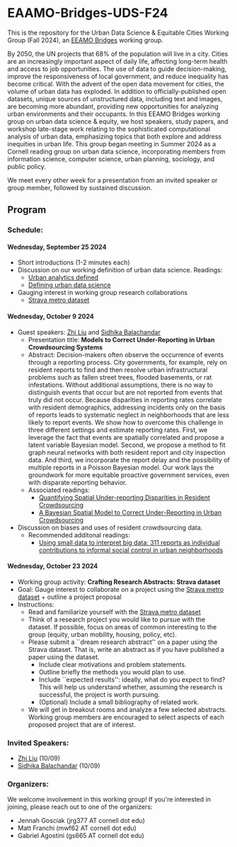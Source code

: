 # EAAMO-Bridges-UDS-F24
This is the repository for the Urban Data Science & Equitable Cities Working Group (Fall 2024), an [EEAMO Bridges](https://bridges.eaamo.org/) working group. 

By 2050, the UN projects that 68% of the population will live in a city. Cities are an increasingly important aspect of daily life, affecting long-term health and access to job opportunities. The use of data to guide decision-making, improve the responsiveness of local government, and reduce inequality has become critical. With the advent of the open data movement for cities, the volume of urban data has exploded. In addition to officially-published open datasets, unique sources of unstructured data, including text and images, are becoming more abundant, providing new opportunities for analyzing urban environments and their occupants. In this EEAMO Bridges working group on urban data science & equity, we host speakers, study papers, and workshop late-stage work relating to the sophisticated computational analysis of urban data, emphasizing topics that both explore and address inequities in urban life. This group began meeting in Summer 2024 as a Cornell reading group on urban data science, incorporating members from information science, computer science, urban planning, sociology, and public policy. 

We meet every other week for a presentation from an invited speaker or group member, followed by sustained discussion. 


## Program 

### Schedule: 

#### Wednesday, September 25 2024 
  - Short introductions (1-2 minutes each)
  - Discussion on our working definition of urban data science. Readings:
    - [Urban analytics defined](https://journals.sagepub.com/doi/10.1177/2399808319839494)
    - [Defining urban data science](https://journals.sagepub.com/share/ZRN9UCWSQHPWJHYWBGYY?target=10.1177/2399808319882826)
  - Gauging interest in working group research collaborations
    - [Strava metro dataset](https://www.strava.com/clubs/231407/posts/32218967)
   
#### Wednesday, October 9 2024
  - Guest speakers: [Zhi Liu](https://zhiliu724.github.io) and [Sidhika Balachandar](https://sidhikabalachandar.github.io)
    - Presentation title: **Models to Correct Under-Reporting in Urban Crowdsourcing Systems**
    - Abstract: Decision-makers often observe the occurrence of events through a reporting process. City governments, for example, rely on resident reports to find and then resolve urban infrastructural problems such as fallen street trees, flooded basements, or rat infestations. Without additional assumptions, there is no way to distinguish events that occur but are not reported from events that truly did not occur. Because disparities in reporting rates correlate with resident demographics, addressing incidents only on the basis of reports leads to systematic neglect in neighborhoods that are less likely to report events. We show how to overcome this challenge in three different settings and estimate reporting rates. First, we leverage the fact that events are spatially correlated and propose a latent variable Bayesian model. Second, we propose a method to fit graph neural networks with both resident report and city inspection data. And third, we incorporate the report delay and the possibility of multiple reports in a Poisson Bayesian model. Our work lays the groundwork for more equitable proactive government services, even with disparate reporting behavior.
    - Associated readings:
      - [Quantifying Spatial Under-reporting Disparities in Resident Crowdsourcing](https://arxiv.org/abs/2204.08620)
      - [A Bayesian Spatial Model to Correct Under-Reporting in Urban Crowdsourcing](https://arxiv.org/abs/2312.11754)
  - Discussion on biases and uses of resident crowdsourcing data.
    - Recommended additonal readings:
      - [Using small data to interpret big data: 311 reports as individual contributions to informal social control in urban neighborhoods](https://www.sciencedirect.com/science/article/pii/S0049089X16301764)

#### Wednesday, October 23 2024 
  - Working group activity: **Crafting Research Abstracts: Strava dataset**
  - Goal: Gauge interest to collaborate on a project using the [Strava metro dataset](https://www.strava.com/clubs/231407/posts/32218967) + outline a project proposal
  - Instructions:
     - Read and familiarize yourself with the [Strava metro dataset](https://www.strava.com/clubs/231407/posts/32218967)
     - Think of a research project you would like to pursue with the dataset. If possible, focus on areas of common interesting to the group (equity, urban mobility, housing, policy, etc).
     - Please submit a ``dream research abstract'' on a paper using the Strava dataset. That is, write an abstract as if you have published a paper using the dataset.
       - Include clear motivations and problem statements.
       - Outline briefly the methods you would plan to use.
       - Include ``expected results'': ideally, what do you expect to find? This will help us understand whether, assuming the research is successful, the project is worth pursuing.
       - (Optional) Include a small bibliography of related work.
    - We will get in breakout rooms and analyze a few selected abstracts. Working group members are encouraged to select aspects of each proposed project that are of interest.

### Invited Speakers: 
- [Zhi Liu](https://zhiliu724.github.io) (10/09)
- [Sidhika Balachandar](https://sidhikabalachandar.github.io) (10/09)

### Organizers: 
We welcome involvement in this working group! If you're interested in joining, please reach out to one of the organizers: 
- Jennah Gosciak (jrg377 AT cornell dot edu) 
- Matt Franchi (mwf62 AT cornell dot edu)
- Gabriel Agostini (gs665 AT cornell dot edu)

